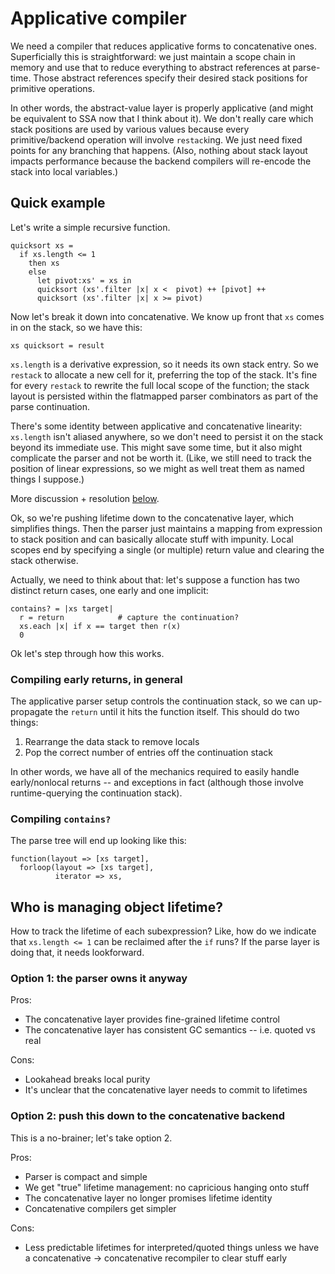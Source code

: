 # Applicative compiler
We need a compiler that reduces applicative forms to concatenative ones.
Superficially this is straightforward: we just maintain a scope chain in memory
and use that to reduce everything to abstract references at parse-time. Those
abstract references specify their desired stack positions for primitive
operations.

In other words, the abstract-value layer is properly applicative (and might be
equivalent to SSA now that I think about it). We don't really care which stack
positions are used by various values because every primitive/backend operation
will involve `restack`ing. We just need fixed points for any branching that
happens. (Also, nothing about stack layout impacts performance because the
backend compilers will re-encode the stack into local variables.)

## Quick example
Let's write a simple recursive function.

```
quicksort xs =
  if xs.length <= 1
    then xs
    else
      let pivot:xs' = xs in
      quicksort (xs'.filter |x| x <  pivot) ++ [pivot] ++
      quicksort (xs'.filter |x| x >= pivot)
```

Now let's break it down into concatenative. We know up front that `xs` comes in
on the stack, so we have this:

```
xs quicksort = result
```

`xs.length` is a derivative expression, so it needs its own stack entry. So we
`restack` to allocate a new cell for it, preferring the top of the stack. It's
fine for every `restack` to rewrite the full local scope of the function; the
stack layout is persisted within the flatmapped parser combinators as part of
the parse continuation.

There's some identity between applicative and concatenative linearity:
`xs.length` isn't aliased anywhere, so we don't need to persist it on the stack
beyond its immediate use. This might save some time, but it also might
complicate the parser and not be worth it. (Like, we still need to track the
position of linear expressions, so we might as well treat them as named things I
suppose.)

More discussion + resolution [below](#who-is-managing-object-lifetime).

Ok, so we're pushing lifetime down to the concatenative layer, which simplifies
things. Then the parser just maintains a mapping from expression to stack
position and can basically allocate stuff with impunity. Local scopes end by
specifying a single (or multiple) return value and clearing the stack otherwise.

Actually, we need to think about that: let's suppose a function has two distinct
return cases, one early and one implicit:

```
contains? = |xs target|
  r = return            # capture the continuation?
  xs.each |x| if x == target then r(x)
  0
```

Ok let's step through how this works.

### Compiling early returns, in general
The applicative parser setup controls the continuation stack, so we can
up-propagate the `return` until it hits the function itself. This should do two
things:

1. Rearrange the data stack to remove locals
2. Pop the correct number of entries off the continuation stack

In other words, we have all of the mechanics required to easily handle
early/nonlocal returns -- and exceptions in fact (although those involve
runtime-querying the continuation stack).

### Compiling `contains?`
The parse tree will end up looking like this:

```
function(layout => [xs target],
  forloop(layout => [xs target],
          iterator => xs,

```

## Who is managing object lifetime?
How to track the lifetime of each subexpression? Like, how do we indicate that
`xs.length <= 1` can be reclaimed after the `if` runs? If the parse layer is
doing that, it needs lookforward.

### Option 1: the parser owns it anyway
Pros:

- The concatenative layer provides fine-grained lifetime control
- The concatenative layer has consistent GC semantics -- i.e. quoted vs real

Cons:

- Lookahead breaks local purity
- It's unclear that the concatenative layer needs to commit to lifetimes

### Option 2: push this down to the concatenative backend
This is a no-brainer; let's take option 2.

Pros:

- Parser is compact and simple
- We get "true" lifetime management: no capricious hanging onto stuff
- The concatenative layer no longer promises lifetime identity
- Concatenative compilers get simpler

Cons:

- Less predictable lifetimes for interpreted/quoted things unless we have a
  concatenative -> concatenative recompiler to clear stuff early
